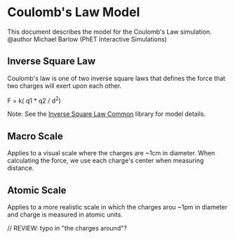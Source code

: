 # Coulomb's Law Model

This document describes the model for the Coulomb's Law simulation. <br>
@author Michael Barlow (PhET Interactive Simulations)

## Inverse Square Law
Coulomb's law is one of two inverse square laws that defines the force that two charges will exert upon each other.

F = k( q1 * q2 / d<sup>2</sup>)

Note: See the [Inverse Square Law Common](https://github.com/phetsims/inverse-square-law-common/blob/master/doc/model.md) library for model details.

## Macro Scale

Applies to a visual scale where the charges are ~1cm in diameter. When calculating the force, we use each charge's center when measuring distance.

## Atomic Scale

Applies to a more realistic scale in which the charges arou ~1pm in diameter and charge is measured in atomic units.

// REVIEW: typo in "the charges around"?